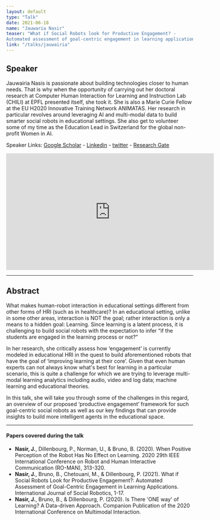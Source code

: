 ```yaml
---
layout: default
type: "Talk"
date: 2021-06-18
name: "Jauwaria Nasir"
teaser: "What if Social Robots look for Productive Engagement? -
Automated assessment of goal-centric engagement in learning applications"
link: "/talks/jauwairia"
---
```

## Speaker

Jauwairia Nasis is passionate about building technologies closer to human needs. That is why when the opportunity of carrying out her doctoral research at Computer Human Interaction for Learning and Instruction Lab (CHILI) at EPFL presented itself, she took it. She is also a Marie Curie Fellow at the EU H2020 Innovative Training Network ANIMATAS. Her research in particular revolves around leveraging AI and multi-modal data to build smarter social robots in educational settings. She also get to volunteer some of my time as the Education Lead in Switzerland for the global non-profit Women in AI.  



Speaker Links: [Google Scholar](https://scholar.google.ch/citations?user=y9CqzOMAAAAJ&hl=en) - [Linkedin](https://www.linkedin.com/in/jauwairia-nasir-4240a339/) - [twitter](https://twitter.com/jauwairia_nasir) - [Research Gate](https://www.researchgate.net/profile/Jauwairia-Nasir)

<iframe width="560" height="315" src="https://www.youtube.com/embed/iQD0M65-NHs" title="YouTube video player" frameborder="0" allow="accelerometer; autoplay; clipboard-write; encrypted-media; gyroscope; picture-in-picture" allowfullscreen></iframe>

---

## Abstract
What makes human-robot interaction in educational
 settings different from other forms of HRI (such as in healthcare)? In an educational setting, unlike in some other areas, interaction is NOT the goal; rather interaction is only a means to a hidden goal: Learning. Since learning is a latent process, it is challenging to build social robots with the expectation to infer “if the students are engaged in the learning process or not?”

In her research, she critically assess how ‘engagement’ is currently modeled in educational HRI in the quest to build aforementioned robots that have the goal of ‘improving learning at their core’. Given that even human experts can not always know what's best for learning in a particular scenario, this is quite a challenge for which we are trying to leverage multi-modal learning analytics including audio, video and log data; machine learning and educational theories. 

In this talk, she will take you through some of the challenges in this regard, an overview of our proposed ‘productive engagement’ framework for such goal-centric social robots as well as our key findings that can provide insights to build more intelligent agents in the educational space. 

---

#### Papers covered during the talk
* **Nasir, J.**, Dillenbourg, P., Norman, U., & Bruno, B. (2020). When Positive Perception of the Robot Has No Effect on Learning. 2020 29th IEEE International Conference on Robot and Human Interactive Communication (RO-MAN), 313-320.
* **Nasir, J.**, Bruno, B., Chetouani, M., & Dillenbourg, P. (2021). What if Social Robots Look for Productive Engagement?: Automated Assessment of Goal-Centric Engagement in Learning Applications. International Journal of Social Robotics, 1-17.
* **Nasir, J.**, Bruno, B., & Dillenbourg, P. (2020). Is There 'ONE way' of Learning? A Data-driven Approach. Companion Publication of the 2020 International Conference on Multimodal Interaction.
